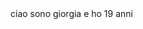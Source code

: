 <!DOCTYPE html>
<head>
<title> bernieri giorgia</title>
</head>
<body>
ciao sono giorgia e ho 19 anni
</body>

